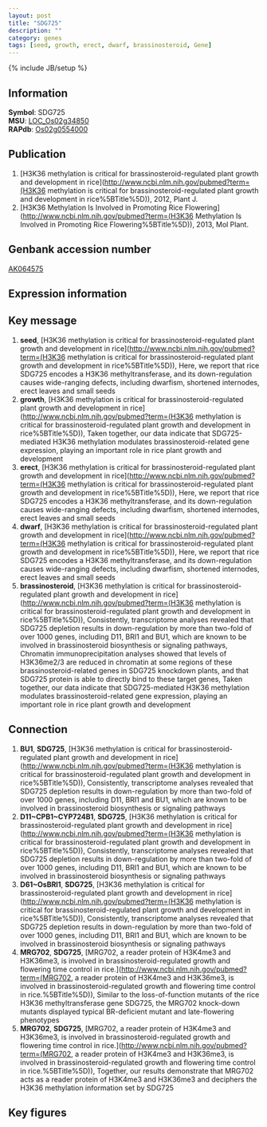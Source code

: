 ```yaml
---
layout: post
title: "SDG725"
description: ""
category: genes
tags: [seed, growth, erect, dwarf, brassinosteroid, Gene]
---
```

{% include JB/setup %}

## Information
__Symbol__: SDG725  
__MSU__: [LOC_Os02g34850](http://rice.plantbiology.msu.edu/cgi-bin/ORF_infopage.cgi?orf=LOC_Os02g34850)  
__RAPdb__: [Os02g0554000](http://rapdb.dna.affrc.go.jp/viewer/gbrowse_details/irgsp1?name=Os02g0554000)  

## Publication
1. [H3K36 methylation is critical for brassinosteroid-regulated plant growth and development in rice](http://www.ncbi.nlm.nih.gov/pubmed?term=(H3K36 methylation is critical for brassinosteroid-regulated plant growth and development in rice%5BTitle%5D)), 2012, Plant J.
2. [H3K36 Methylation Is Involved in Promoting Rice Flowering](http://www.ncbi.nlm.nih.gov/pubmed?term=(H3K36 Methylation Is Involved in Promoting Rice Flowering%5BTitle%5D)), 2013, Mol Plant.

## Genbank accession number
[AK064575](http://www.ncbi.nlm.nih.gov/nuccore/AK064575)

## Expression information

## Key message
1. __seed__, [H3K36 methylation is critical for brassinosteroid-regulated plant growth and development in rice](http://www.ncbi.nlm.nih.gov/pubmed?term=(H3K36 methylation is critical for brassinosteroid-regulated plant growth and development in rice%5BTitle%5D)),  Here, we report that rice SDG725 encodes a H3K36 methyltransferase, and its down-regulation causes wide-ranging defects, including dwarfism, shortened internodes, erect leaves and small seeds
2. __growth__, [H3K36 methylation is critical for brassinosteroid-regulated plant growth and development in rice](http://www.ncbi.nlm.nih.gov/pubmed?term=(H3K36 methylation is critical for brassinosteroid-regulated plant growth and development in rice%5BTitle%5D)),  Taken together, our data indicate that SDG725-mediated H3K36 methylation modulates brassinosteroid-related gene expression, playing an important role in rice plant growth and development
3. __erect__, [H3K36 methylation is critical for brassinosteroid-regulated plant growth and development in rice](http://www.ncbi.nlm.nih.gov/pubmed?term=(H3K36 methylation is critical for brassinosteroid-regulated plant growth and development in rice%5BTitle%5D)),  Here, we report that rice SDG725 encodes a H3K36 methyltransferase, and its down-regulation causes wide-ranging defects, including dwarfism, shortened internodes, erect leaves and small seeds
4. __dwarf__, [H3K36 methylation is critical for brassinosteroid-regulated plant growth and development in rice](http://www.ncbi.nlm.nih.gov/pubmed?term=(H3K36 methylation is critical for brassinosteroid-regulated plant growth and development in rice%5BTitle%5D)),  Here, we report that rice SDG725 encodes a H3K36 methyltransferase, and its down-regulation causes wide-ranging defects, including dwarfism, shortened internodes, erect leaves and small seeds
5. __brassinosteroid__, [H3K36 methylation is critical for brassinosteroid-regulated plant growth and development in rice](http://www.ncbi.nlm.nih.gov/pubmed?term=(H3K36 methylation is critical for brassinosteroid-regulated plant growth and development in rice%5BTitle%5D)),  Consistently, transcriptome analyses revealed that SDG725 depletion results in down-regulation by more than two-fold of over 1000 genes, including D11, BRI1 and BU1, which are known to be involved in brassinosteroid biosynthesis or signaling pathways, Chromatin immunoprecipitation analyses showed that levels of H3K36me2/3 are reduced in chromatin at some regions of these brassinosteroid-related genes in SDG725 knockdown plants, and that SDG725 protein is able to directly bind to these target genes, Taken together, our data indicate that SDG725-mediated H3K36 methylation modulates brassinosteroid-related gene expression, playing an important role in rice plant growth and development

## Connection
1. __BU1__, __SDG725__, [H3K36 methylation is critical for brassinosteroid-regulated plant growth and development in rice](http://www.ncbi.nlm.nih.gov/pubmed?term=(H3K36 methylation is critical for brassinosteroid-regulated plant growth and development in rice%5BTitle%5D)),  Consistently, transcriptome analyses revealed that SDG725 depletion results in down-regulation by more than two-fold of over 1000 genes, including D11, BRI1 and BU1, which are known to be involved in brassinosteroid biosynthesis or signaling pathways
2. __D11~CPB1~CYP724B1__, __SDG725__, [H3K36 methylation is critical for brassinosteroid-regulated plant growth and development in rice](http://www.ncbi.nlm.nih.gov/pubmed?term=(H3K36 methylation is critical for brassinosteroid-regulated plant growth and development in rice%5BTitle%5D)),  Consistently, transcriptome analyses revealed that SDG725 depletion results in down-regulation by more than two-fold of over 1000 genes, including D11, BRI1 and BU1, which are known to be involved in brassinosteroid biosynthesis or signaling pathways
3. __D61~OsBRI1__, __SDG725__, [H3K36 methylation is critical for brassinosteroid-regulated plant growth and development in rice](http://www.ncbi.nlm.nih.gov/pubmed?term=(H3K36 methylation is critical for brassinosteroid-regulated plant growth and development in rice%5BTitle%5D)),  Consistently, transcriptome analyses revealed that SDG725 depletion results in down-regulation by more than two-fold of over 1000 genes, including D11, BRI1 and BU1, which are known to be involved in brassinosteroid biosynthesis or signaling pathways
4. __MRG702__, __SDG725__, [MRG702, a reader protein of H3K4me3 and H3K36me3, is involved in brassinosteroid-regulated growth and flowering time control in rice.](http://www.ncbi.nlm.nih.gov/pubmed?term=(MRG702, a reader protein of H3K4me3 and H3K36me3, is involved in brassinosteroid-regulated growth and flowering time control in rice.%5BTitle%5D)),  Similar to the loss-of-function mutants of the rice H3K36 methyltransferase gene SDG725, the MRG702 knock-down mutants displayed typical BR-deficient mutant and late-flowering phenotypes
5. __MRG702__, __SDG725__, [MRG702, a reader protein of H3K4me3 and H3K36me3, is involved in brassinosteroid-regulated growth and flowering time control in rice.](http://www.ncbi.nlm.nih.gov/pubmed?term=(MRG702, a reader protein of H3K4me3 and H3K36me3, is involved in brassinosteroid-regulated growth and flowering time control in rice.%5BTitle%5D)),  Together, our results demonstrate that MRG702 acts as a reader protein of H3K4me3 and H3K36me3 and deciphers the H3K36 methylation information set by SDG725

## Key figures


